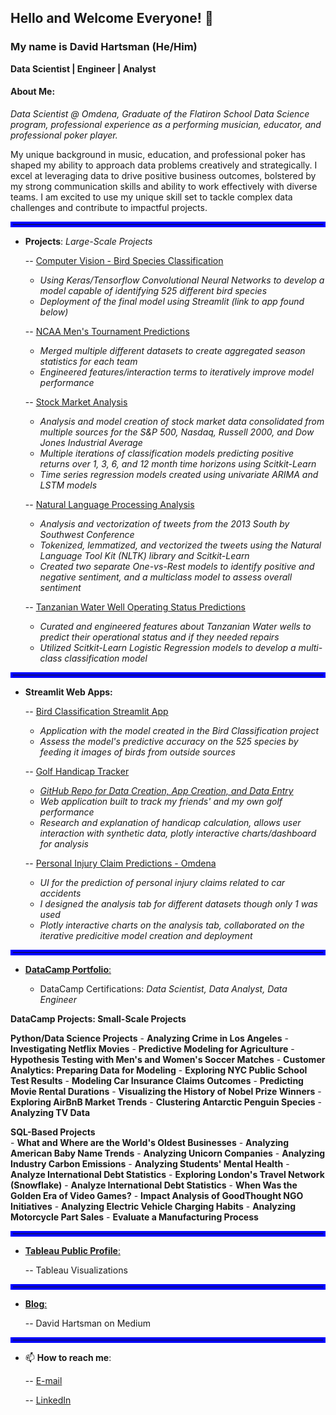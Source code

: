 ## Hello and Welcome Everyone! 👋

### My name is David Hartsman (He/Him)

**Data Scientist | Engineer | Analyst**

#### About Me: 

*Data Scientist @ Omdena, Graduate of the Flatiron School Data Science program, professional experience as a performing musician, educator, and professional poker player.* 

My unique background in music, education, and professional poker has shaped my ability to approach data problems creatively and strategically. I excel at leveraging data to drive positive business outcomes, bolstered by my strong communication skills and ability to work effectively with diverse teams. I am excited to use my unique skill set to tackle complex data challenges and
contribute to impactful projects.

<hr style="border: 4px solid blue">

- **Projects**: *Large-Scale Projects*

  -- [Computer Vision - Bird Species Classification](https://github.com/dvdhartsman/Bird_Species_Image_Classification)
    - *Using Keras/Tensorflow Convolutional Neural Networks to develop a model capable of identifying 525 different bird species*
    - *Deployment of the final model using Streamlit (link to app found below)*
 
  -- [NCAA Men's Tournament Predictions](https://github.com/dvdhartsman/March_Machine_Learning_Mania_2024)
    - *Merged multiple different datasets to create aggregated season statistics for each team* 
    - *Engineered features/interaction terms to iteratively improve model performance*

  -- [Stock Market Analysis](https://github.com/dvdhartsman/Stock_Market_Analysis)
    - *Analysis and model creation of stock market data consolidated from multiple sources for the S&P 500, Nasdaq, Russell 2000, and Dow Jones Industrial Average*
    - *Multiple iterations of classification models predicting positive returns over 1, 3, 6, and 12 month time horizons using Scitkit-Learn*
    - *Time series regression models created using univariate ARIMA and LSTM models* 
  
  -- [Natural Language Processing Analysis](https://github.com/dvdhartsman/NLP-Sentiment-Analysis)
    - *Analysis and vectorization of tweets from the 2013 South by Southwest Conference*
    - *Tokenized, lemmatized, and vectorized the tweets using the Natural Language Tool Kit (NLTK) library and Scitkit-Learn*
    - *Created two separate One-vs-Rest models to identify positive and negative sentiment, and a multiclass model to assess overall sentiment*
  
  -- [Tanzanian Water Well Operating Status Predictions](https://github.com/dvdhartsman/Tanzanian_Water_Pumps)
    - *Curated and engineered features about Tanzanian Water wells to predict their operational status and if they needed repairs*
    - *Utilized Scitkit-Learn Logistic Regression models to develop a multi-class classification model*

<hr style="border: 4px solid blue">

- **Streamlit Web Apps:**

  -- [Bird Classification Streamlit App](https://bird-species-image-classification-heath-and-david.streamlit.app/)
    - *Application with the model created in the Bird Classification project*
    - *Assess the model's predictive accuracy on the 525 species by feeding it images of birds from outside sources*
 
  -- [Golf Handicap Tracker](https://golfhandicaptracker.streamlit.app/)
    - [*GitHub Repo for Data Creation, App Creation, and Data Entry*](https://github.com/dvdhartsman/golf_handicap_tracker)
    - *Web application built to track my friends' and my own golf performance*
    - *Research and explanation of handicap calculation, allows user interaction with synthetic data, plotly interactive charts/dashboard for analysis*
 
  -- [Personal Injury Claim Predictions - Omdena](https://omdena-phoenix-prediction.streamlit.app/)
    - *UI for the prediction of personal injury claims related to car accidents*
    - *I designed the analysis tab for different datasets though only 1 was used*
    - *Plotly interactive charts on the analysis tab, collaborated on the iterative predicitive model creation and deployment*

<hr style="border: 4px solid blue">

- [**DataCamp Portfolio**:](https://www.datacamp.com/portfolio/dvdhartsman?view=true)

  - DataCamp Certifications: *Data Scientist, Data Analyst, Data Engineer*

__DataCamp Projects: Small-Scale Projects__

**Python/Data Science Projects**
    - **Analyzing Crime in Los Angeles**
    - **Investigating Netflix Movies**
    - **Predictive Modeling for Agriculture**
    - **Hypothesis Testing with Men's and Women's Soccer Matches**
    - **Customer Analytics: Preparing Data for Modeling**
    - **Exploring NYC Public School Test Results**
    - **Modeling Car Insurance Claims Outcomes**
    - **Predicting Movie Rental Durations**
    - **Visualizing the History of Nobel Prize Winners**
    - **Exploring AirBnB Market Trends**
    - **Clustering Antarctic Penguin Species**
    - **Analyzing TV Data**
  
**SQL-Based Projects**    
    - **What and Where are the World's Oldest Businesses**
    - **Analyzing American Baby Name Trends**
    - **Analyzing Unicorn Companies**
    - **Analyzing Industry Carbon Emissions**
    - **Analyzing Students' Mental Health**
    - **Analyze International Debt Statistics**
    - **Exploring London's Travel Network (Snowflake)**
    - **Analyze International Debt Statistics**
    - **When Was the Golden Era of Video Games?**
    - **Impact Analysis of GoodThought NGO Initiatives**
    - **Analyzing Electric Vehicle Charging Habits**
    - **Analyzing Motorcycle Part Sales**
    - **Evaluate a Manufacturing Process**

<hr style="border: 4px solid blue">

- [**Tableau Public Profile**:](https://public.tableau.com/app/profile/david.hartsman/vizzes)

  -- Tableau Visualizations

<hr style="border: 4px solid blue">
  
- [**Blog**:](https://medium.com/@dvdhartsman)
 
  -- David Hartsman on Medium
  
<hr style="border: 4px solid blue">

- 📫 **How to reach me**:
  
  -- [E-mail](dvdhartsman@gmail.com)
  
  -- [LinkedIn](https://www.linkedin.com/in/david-hartsman-data/)

<!--
**dvdhartsman/dvdhartsman** is a ✨ _special_ ✨ repository because its `README.md` (this file) appears on your GitHub profile.

Here are some ideas to get you started:

- 🔭 I’m currently working on ...
- 🌱 I’m currently learning ...
- 👯 I’m looking to collaborate on ...
- 🤔 I’m looking for help with ...
- 💬 Ask me about ...
- 📫 How to reach me: ...
- 😄 Pronouns: ...
- ⚡ Fun fact: ...
-->

